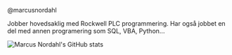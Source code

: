 @marcusnordahl

Jobber hovedsaklig med Rockwell PLC programmering.
Har også jobbet en del med annen programering som SQL, VBA, Python...

![Marcus Nordahl's GitHub stats](https://github-readme-stats.vercel.app/api?username=marcusnordahl&show_icons=true&theme=transparent)
